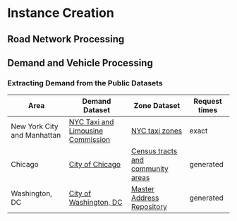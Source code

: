 # Instance Creation
## Road Network Processing

## Demand and Vehicle Processing

### Extracting Demand from the Public Datasets

| Area | Demand Dataset | Zone Dataset | Request times |
| --- | --- | --- | --- |
| New York City and Manhattan | [NYC Taxi and Limousine Commission](https://www1.nyc.gov/site/tlc/about/tlc-trip-record-data.page) | [NYC taxi zones]() | exact
| Chicago | [City of Chicago](https://data.cityofchicago.org/Transportation/Taxi-Trips/wrvz-psew) | [Census tracts and community areas]() | generated
| Washington, DC | [City of Washington, DC](https://opendata.dc.gov/search?q=taxi%20trips) | [Master Address Repository]() | generated